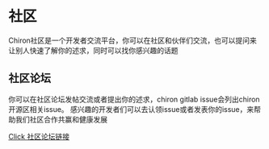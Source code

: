 # 社区

Chiron社区是一个开发者交流平台，你可以在社区和伙伴们交流，也可以提问来让别人快速了解你的述求，同时可以找你感兴趣的话题

## 社区论坛
你可以在社区论坛发帖交流或者提出你的述求，chiron gitlab issue会列出chiron 开源区相关issue。
感兴趣的开发者们可以去认领issue或者发表你的issue，来帮助我们社区合作共赢和健康发展

[Click 社区论坛链接](https://forum.chiron.one/)